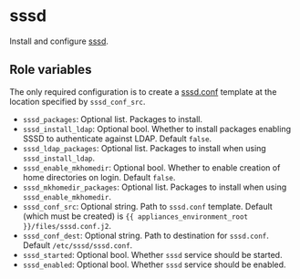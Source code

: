# sssd

Install and configure [sssd](https://sssd.io/docs/introduction.html).

## Role variables

The only required configuration is to create a [sssd.conf](https://www.mankier.com/5/sssd.conf) template at the location specified by `sssd_conf_src`.

- `sssd_packages`: Optional list. Packages to install.
- `sssd_install_ldap`: Optional bool. Whether to install packages enabling SSSD to authenticate against LDAP. Default `false`.
- `sssd_ldap_packages`: Optional list. Packages to install when using `sssd_install_ldap`.
- `sssd_enable_mkhomedir`: Optional bool. Whether to enable creation of home directories on login. Default `false`.
- `sssd_mkhomedir_packages`: Optional list. Packages to install when using `sssd_enable_mkhomedir`.
- `sssd_conf_src`: Optional string. Path to `sssd.conf` template. Default (which must be created) is `{{ appliances_environment_root }}/files/sssd.conf.j2`.
- `sssd_conf_dest`: Optional string. Path to destination for `sssd.conf`. Default `/etc/sssd/sssd.conf`.
- `sssd_started`: Optional bool. Whether `sssd` service should be started.
- `sssd_enabled`: Optional bool. Whether `sssd` service should be enabled.
